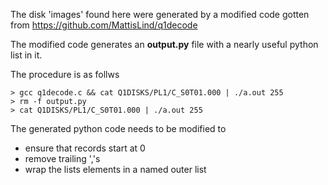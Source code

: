 

The disk 'images' found here were generated by a modified
code gotten from https://github.com/MattisLind/q1decode

The modified code generates an **output.py** file with a
nearly useful python list in it.

The procedure is as follws

    > gcc q1decode.c && cat Q1DISKS/PL1/C_S0T01.000 | ./a.out 255
    > rm -f output.py
    > cat Q1DISKS/PL1/C_S0T01.000 | ./a.out 255

The generated python code needs to be modified to

* ensure that records start at 0
* remove trailing ','s
* wrap the lists elements in a named outer list
